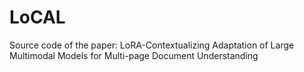 # LoCAL
Source code of the paper: LoRA-Contextualizing Adaptation of Large Multimodal Models for Multi-page Document Understanding
